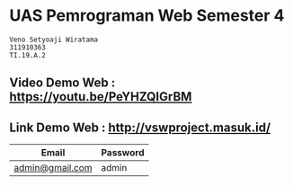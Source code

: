 # UAS Pemrograman Web Semester 4

```
Veno Setyoaji Wiratama
311910363
TI.19.A.2
```

## Video Demo Web : https://youtu.be/PeYHZQIGrBM

## Link Demo Web : http://vswproject.masuk.id/

| Email | Password |
| ------ | ------ |
| admin@gmail.com | admin |
